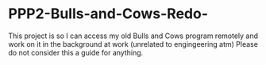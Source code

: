 # PPP2-Bulls-and-Cows-Redo-

This project is so I can access my old Bulls and Cows program remotely and work on it in the background at work (unrelated to engingeering atm) Please do not consider this a guide for anything. 
